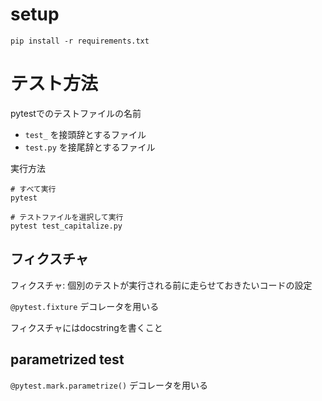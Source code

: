 # setup

```shell
pip install -r requirements.txt
```

# テスト方法

pytestでのテストファイルの名前

- `test_` を接頭辞とするファイル
- `test.py` を接尾辞とするファイル

実行方法

```shell
# すべて実行
pytest

# テストファイルを選択して実行
pytest test_capitalize.py
```

## フィクスチャ

フィクスチャ: 個別のテストが実行される前に走らせておきたいコードの設定

`@pytest.fixture` デコレータを用いる

フィクスチャにはdocstringを書くこと

## parametrized test

`@pytest.mark.parametrize()` デコレータを用いる
